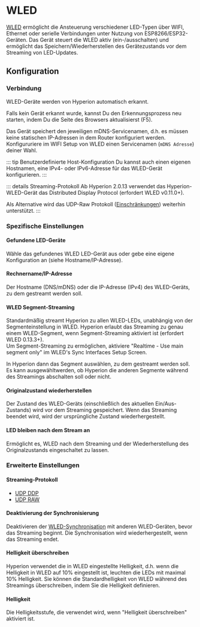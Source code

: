 # WLED

[WLED](https://kno.wled.ge/) ermöglicht die Ansteuerung verschiedener LED-Typen über WIFI, Ethernet oder serielle Verbindungen unter Nutzung von ESP8266/ESP32-Geräten.
Das Gerät steuert die WLED aktiv (ein-/ausschalten) und ermöglicht das Speichern/Wiederherstellen des Gerätezustands vor dem Streaming von LED-Updates.

## Konfiguration

### Verbindung

WLED-Geräte werden von Hyperion automatisch erkannt.

Falls kein Gerät erkannt wurde, kannst Du den Erkennungsprozess neu starten, indem Du die Seite des Browsers aktualisierst (F5).

Das Gerät speichert den jeweiligen mDNS-Servicenamen, d.h. es müssen keine statischen IP-Adressen in dem Router konfiguriert werden.
Konfigururiere im WIFI Setup von WLED einen Servicenamen (`mDNS Adresse`) deiner Wahl.

::: tip Benutzerdefinierte Host-Konfiguration
  Du kannst auch einen eigenen Hostnamen, eine IPv4- oder IPv6-Adresse für das WLED-Gerät konfigurieren.
:::

::: details Streaming-Protokoll
Ab Hyperion 2.0.13 verwendet das Hyperion-WLED-Gerät das Distributed Display Protocol (erfordert WLED v0.11.0+).

Als Alternative wird das UDP-Raw Protokoll ([Einschränkungen](/de/user/leddevices/network/udpraw.md)) weiterhin unterstützt.
:::

### Spezifische Einstellungen

#### Gefundene LED-Geräte

Wähle das gefundenes WLED LED-Gerät aus oder gebe eine eigene Konfiguration an (siehe Hostname/IP-Adresse).

#### Rechnername/IP-Adresse

Der Hostname (DNS/mDNS) oder die IP-Adresse (IPv4) des WLED-Geräts, zu dem gestreamt werden soll.

#### WLED Segment-Streaming

Standardmäßig streamt Hyperion zu allen WLED-LEDs, unabhängig von der Segmenteinstellung in WLED.
Hyperion erlaubt das Streaming zu genau einem WLED-Segment, wenn Segment-Streaming aktiviert ist (erfordert WLED 0.13.3+).\
Um Segment-Streaming zu ermöglichen, aktiviere "Realtime - Use main segment only" im WLED's Sync Interfaces Setup Screen.

In Hyperion dann das Segment auswählen, zu dem gestreamt werden soll.\
Es kann ausgewähltwerden, ob Hyperion die anderen Segmente während des Streamings abschalten soll oder nicht.

#### Originalzustand wiederherstellen

Der Zustand des WLED-Geräts (einschließlich des aktuellen Ein/Aus-Zustands) wird vor dem Streaming gespeichert. 
Wenn das Streaming beendet wird, wird der ursprüngliche Zustand wiederhergestellt.

#### LED bleiben nach dem Stream an

Ermöglicht es, WLED nach dem Streaming und der Wiederherstellung des Originalzustands eingeschaltet zu lassen.

### Erweiterte Einstellungen

#### Streaming-Protokoll

- [UDP DDP](/de/user/leddevices/network/udpddp.md)
- [UDP RAW](/de/user/leddevices/network/udpraw.md)

#### Deaktivierung der Synchronisierung

Deaktivieren der [WLED-Synchronisation](https://kno.wled.ge/interfaces/udp-notifier/) mit anderen WLED-Geräten, bevor das Streaming beginnt.
Die Synchronisation wird wiederhergestellt, wenn das Streaming endet.

#### Helligkeit überschreiben

Hyperion verwendet die in WLED eingestellte Helligkeit, d.h. wenn die Helligkeit in WLED auf 10% eingestellt ist, leuchten die LEDs mit maximal 10% Helligkeit.
Sie können die Standardhelligkeit von WLED während des Streamings überschreiben, indem Sie die Helligkeit definieren.

#### Helligkeit

Die Helligkeitsstufe, die verwendet wird, wenn "Helligkeit überschreiben" aktiviert ist.

